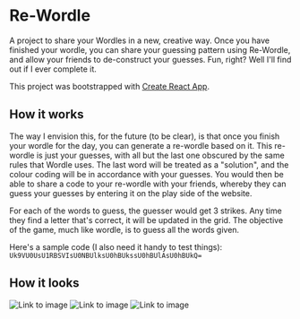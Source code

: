 # Re-Wordle

A project to share your Wordles in a new, creative way. Once you have finished your wordle, you can share your guessing pattern using Re-Wordle, and allow your friends to de-construct your guesses. Fun, right? Well I'll find out if I ever complete it.

This project was bootstrapped with [Create React App](https://github.com/facebook/create-react-app).

## How it works
The way I envision this, for the future (to be clear), is that once you finish your wordle for the day, you can generate a re-wordle based on it. This re-wordle is just your guesses, with all but the last one obscured by the same rules that Wordle uses. The last word will be treated as a "solution", and the colour coding will be in accordance with your guesses. You would then be able to share a code to your re-wordle with your friends, whereby they can guess your guesses by entering it on the play side of the website.

For each of the words to guess, the guesser would get 3 strikes. Any time they find a letter that's correct, it will be updated in the grid. The objective of the game, much like wordle, is to guess all the words given.

Here's a sample code (I also need it handy to test things):
```Uk9VU0UsU1RBSVIsU0NBUlksU0hBUkssU0hBUlAsU0hBUkQ=```

## How it looks

![Link to image](/public/re-wordle1.png "Pic 1")
![Link to image](/public/re-wordle2.png "Pic 2")
![Link to image](/public/re-wordle3.png "Pic 3")